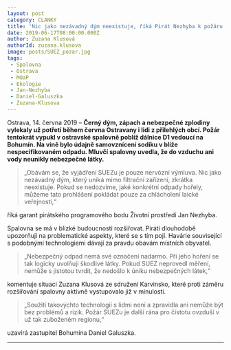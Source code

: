 ```yaml
---
layout: post
category: CLANKY
title: 'Nic jako nezávadný dým neexistuje, říká Pirát Nezhyba k požáru v ostravském SUEZu'
date: 2019-06-17T08:00:00.000Z
author: Zuzana Klusová
authorId: zuzana.klusova
image: posts/SUEZ_pozar.jpg
tags:
 - Spalovna
 - Ostrava
 - MOaP
 - Ekologie
 - Jan-Nezhyba
 - Daniel-Galuszka
 - Zuzana-Klusova
---
```


Ostrava, 14. června 2019 – **Černý dým, zápach a nebezpečné zplodiny vylekaly už potřetí během června Ostravany i lidi z přilehlých obcí. Požár tentokrát vypukl v ostravské spalovně poblíž dálnice D1 vedoucí na Bohumín. Na vině bylo údajně samovznícení sodíku v blíže nespecifikovaném odpadu. Mluvčí spalovny uvedla, že do vzduchu ani vody neunikly nebezpečné látky.**

> „Obávám se, že vyjádření SUEZu je pouze nervózní výmluva. Nic jako nezávadný dým, který uniká mimo filtrační zařízení, zkrátka neexistuje. Pokud se nedozvíme, jaké konkrétní odpady hořely, můžeme tato prohlášení pokládat pouze za chlácholení laické veřejnosti,“ 

říká garant pirátského programového bodu Životní prostředí Jan Nezhyba.

Spalovna se má v blízké budoucnosti rozšiřovat. Piráti dlouhodobě upozorňují na problematické aspekty, které se s tím pojí. Havárie související s podobnými technologiemi dávají za pravdu obavám místních obyvatel.

> „Nebezpečný odpad nemá své označení nadarmo. Při jeho hoření se tak logicky uvolňují škodlivé látky. Pokud SUEZ neprovedl měření, nemůže s jistotou tvrdit, že nedošlo k úniku nebezpečných látek,“

komentuje situaci Zuzana Klusová ze sdružení Karvinsko, které proti záměru rozšiřování spalovny aktivně vystupovalo již v minulosti. 

> „Soužití takovýchto technologií s lidmi není a zpravidla ani nemůže být bez problémů a rizik. Požár SUEZu je další rána pro čistotu ovzduší v už tak zuboženém regionu,“

uzavírá zastupitel Bohumína Daniel Galuszka.

- - -
